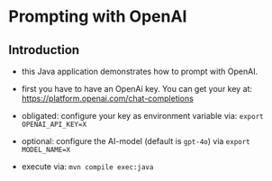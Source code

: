 
# Prompting with OpenAI 

## Introduction

- this Java application demonstrates how to prompt with OpenAI.

- first you have to have an OpenAi key. You can get your key at: https://platform.openai.com/chat-completions 

- obligated: configure your key as environment variable via: `export OPENAI_API_KEY=X`

- optional: configure the AI-model (default is `gpt-4o`) via `export MODEL_NAME=X`

- execute via: `mvn compile exec:java`
